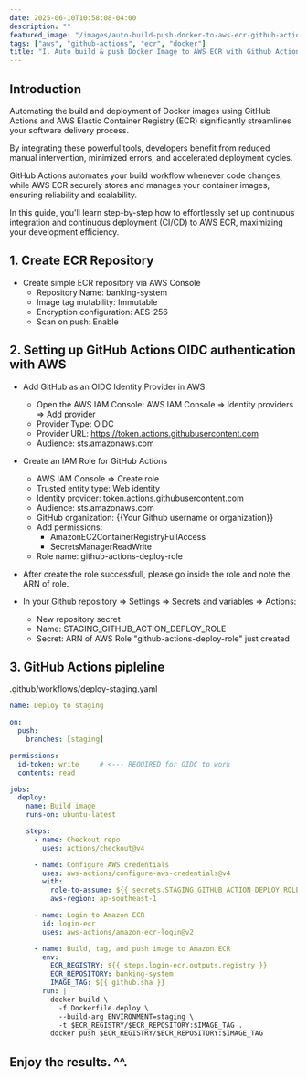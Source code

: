 ```yaml
---
date: 2025-06-10T10:58:08-04:00
description: ""
featured_image: "/images/auto-build-push-docker-to-aws-ecr-github-actions.png"
tags: ["aws", "github-actions", "ecr", "docker"]
title: "I. Auto build & push Docker Image to AWS ECR with Github Actions"
---
```


## Introduction
Automating the build and deployment of Docker images using GitHub Actions and AWS Elastic Container Registry (ECR) significantly streamlines your software delivery process. 

By integrating these powerful tools, developers benefit from reduced manual intervention, minimized errors, and accelerated deployment cycles. 

GitHub Actions automates your build workflow whenever code changes, while AWS ECR securely stores and manages your container images, ensuring reliability and scalability. 

In this guide, you'll learn step-by-step how to effortlessly set up continuous integration and continuous deployment (CI/CD) to AWS ECR, maximizing your development efficiency.

## 1. Create ECR Repository
- Create simple ECR repository via AWS Console
    - Repository Name: banking-system
    - Image tag mutability: Immutable
    - Encryption configuration: AES-256
    - Scan on push: Enable

## 2. Setting up GitHub Actions OIDC authentication with AWS
- Add GitHub as an OIDC Identity Provider in AWS
    - Open the AWS IAM Console: AWS IAM Console => Identity providers => Add provider
    - Provider Type: OIDC
    - Provider URL: https://token.actions.githubusercontent.com
    - Audience: sts.amazonaws.com

- Create an IAM Role for GitHub Actions
    - AWS IAM Console => Create role
    - Trusted entity type: Web identity
    - Identity provider: token.actions.githubusercontent.com
    - Audience: sts.amazonaws.com
    - GitHub organization: {{Your Github username or organization}}
    - Add permissions:
        - AmazonEC2ContainerRegistryFullAccess
        - SecretsManagerReadWrite
    - Role name: github-actions-deploy-role

- After create the role successfull, please go inside the role and note the ARN of role.

- In your Github repository => Settings => Secrets and variables => Actions:
    - New repository secret
    - Name: STAGING_GITHUB_ACTION_DEPLOY_ROLE
    - Secret: ARN of AWS Role "github-actions-deploy-role" just created

## 3. GitHub Actions pipleline
.github/workflows/deploy-staging.yaml
```yaml
name: Deploy to staging

on:
  push:
    branches: [staging]

permissions:
  id-token: write     # <--- REQUIRED for OIDC to work
  contents: read

jobs:
  deploy:
    name: Build image
    runs-on: ubuntu-latest

    steps:
      - name: Checkout repo
        uses: actions/checkout@v4

      - name: Configure AWS credentials
        uses: aws-actions/configure-aws-credentials@v4
        with:
          role-to-assume: ${{ secrets.STAGING_GITHUB_ACTION_DEPLOY_ROLE }}
          aws-region: ap-southeast-1

      - name: Login to Amazon ECR
        id: login-ecr
        uses: aws-actions/amazon-ecr-login@v2

      - name: Build, tag, and push image to Amazon ECR
        env:
          ECR_REGISTRY: ${{ steps.login-ecr.outputs.registry }}
          ECR_REPOSITORY: banking-system
          IMAGE_TAG: ${{ github.sha }}
        run: |
          docker build \
            -f Dockerfile.deploy \
            --build-arg ENVIRONMENT=staging \
            -t $ECR_REGISTRY/$ECR_REPOSITORY:$IMAGE_TAG .
          docker push $ECR_REGISTRY/$ECR_REPOSITORY:$IMAGE_TAG
```

## Enjoy the results. ^^.